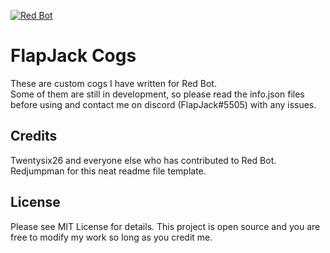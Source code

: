 [![Red Bot](https://img.shields.io/badge/Discord-Red%20Bot-red.svg)](https://github.com/Twentysix26/Red-DiscordBot)

# FlapJack Cogs

These are custom cogs I have written for Red Bot.    
Some of them are still in development, so please read the info.json files before using and contact me on discord (FlapJack#5505) with any issues.

## Credits

Twentysix26 and everyone else who has contributed to Red Bot.  
Redjumpman for this neat readme file template.

## License

Please see MIT License for details. This project is open source and you are free to modify my work so long as you credit me.
